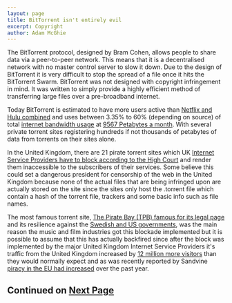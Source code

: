 ```yaml
---
layout: page
title: BitTorrent isn't entirely evil
excerpt: Copyright
author: Adam McGhie
---
```


The BitTorrent protocol, designed by Bram Cohen, allows people to share data via a peer-to-peer network. This means that it is a decentralised network with no master control server to slow it down. Due to the design of BitTorrent it is very difficult to stop the spread of a file once it hits the BitTorrent Swarm. BitTorrent was not designed with copyright infringement in mind. It was written to simply provide a highly efficient method of transferring large files over a pre-broadband internet. 

Today BitTorrent is estimated to have more users active than [Netflix and Hulu combined](http://www.fastcompany.com/1714001/bittorrent-has-more-users-netflix-and-hulu-combined-and-doubled) and uses between 3.35% to 60% (depending on source) of total [internet bandwidth usage](http://researchcenter.paloaltonetworks.com/app-usage-risk-report-visualization/#) at [9567 Petabytes a month](http://www.netnames.com/Sizing_the_piracy_universe). With several private torrent sites registering hundreds if not thousands of petabytes of data from torrents on their sites alone.

In the United Kingdom, there are 21 pirate torrent sites which UK [Internet Service Providers have to block according to the High Court](http://www.bbc.co.uk/news/technology-24726078) and render them inaccessible to the subscribers of their services. Some believe this could set a dangerous president for censorship of the web in the United Kingdom because none of the actual files that are being infringed upon are actually stored on the site since the sites only host the .torrent file which contain a hash of the torrent file, trackers and some basic info such as file names.

The most famous torrent site, [The Pirate Bay (TPB) famous for its legal page](http://pirateproxy.se/legal) and its resilience against the [Swedish and US governments](http://torrentfreak.com/the-piratebay-is-down-raided-by-the-swedish-police/), was the main reason the music and film industries got this blockade implemented but it is possible to assume that this has actually backfired since after the block was implemented by the major United Kingdom Internet Service Providers it's traffic from the United Kingdom increased by [12 million more visitors](http://www.tomshardware.com/news/The-Pirate-Bay-Traffic-Increase-UK-ISP-Block-Visitors-Increase,15528.html) than they would normally expect and as was recently reported by Sandvine [piracy in the EU had increased](https://www.sandvine.com/trends/global-internet-phenomena/) over the past year. 

## Continued on [Next Page]({{site.baseurl}}/copyright-2.html)
